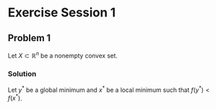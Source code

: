 # Exercise Session 1

## Problem 1

Let $X \subset \mathbb{R}^n$ be a nonempty convex set.

### Solution

Let $y^*$ be a global minimum and $x^*$ be a local minimum such that $f(y^*) < f(x^*)$.
